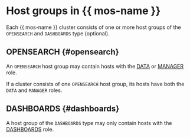 # Host groups in {{ mos-name }}

Each {{ mos-name }} cluster consists of one or more host groups of the `OPENSEARCH` and `DASHBOARDS` type (optional).

## OPENSEARCH {#opensearch}

An `OPENSEARCH` host group may contain hosts with the [DATA](hosts-roles.md#data) or [MANAGER](hosts-roles.md#manager) role.

If a cluster consists of one `OPENSEARCH` host group, its hosts have both the `DATA` and `MANAGER` roles.

## DASHBOARDS {#dashboards}

A host group of the `DASHBOARDS` type may only contain hosts with the [DASHBOARDS](hosts-roles.md#dashboards) role.
